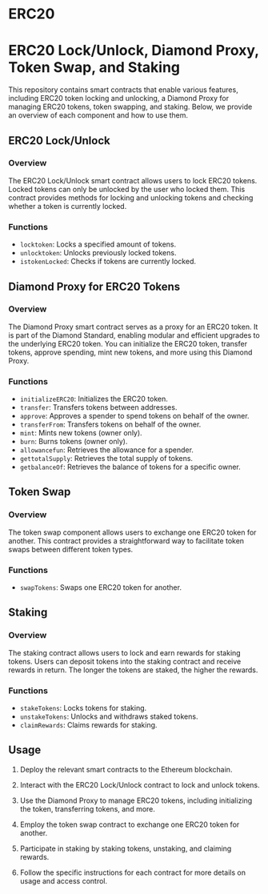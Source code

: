 # ERC20
# ERC20 Lock/Unlock, Diamond Proxy, Token Swap, and Staking

This repository contains smart contracts that enable various features, including ERC20 token locking and unlocking, a Diamond Proxy for managing ERC20 tokens, token swapping, and staking. Below, we provide an overview of each component and how to use them.

## ERC20 Lock/Unlock

### Overview

The ERC20 Lock/Unlock smart contract allows users to lock ERC20 tokens. Locked tokens can only be unlocked by the user who locked them. This contract provides methods for locking and unlocking tokens and checking whether a token is currently locked.

### Functions

- `locktoken`: Locks a specified amount of tokens.
- `unlocktoken`: Unlocks previously locked tokens.
- `istokenLocked`: Checks if tokens are currently locked.

## Diamond Proxy for ERC20 Tokens

### Overview

The Diamond Proxy smart contract serves as a proxy for an ERC20 token. It is part of the Diamond Standard, enabling modular and efficient upgrades to the underlying ERC20 token. You can initialize the ERC20 token, transfer tokens, approve spending, mint new tokens, and more using this Diamond Proxy.

### Functions

- `initializeERC20`: Initializes the ERC20 token.
- `transfer`: Transfers tokens between addresses.
- `approve`: Approves a spender to spend tokens on behalf of the owner.
- `transferFrom`: Transfers tokens on behalf of the owner.
- `mint`: Mints new tokens (owner only).
- `burn`: Burns tokens (owner only).
- `allowancefun`: Retrieves the allowance for a spender.
- `gettotalSupply`: Retrieves the total supply of tokens.
- `getbalanceOf`: Retrieves the balance of tokens for a specific owner.

## Token Swap

### Overview

The token swap component allows users to exchange one ERC20 token for another. This contract provides a straightforward way to facilitate token swaps between different token types.

### Functions

- `swapTokens`: Swaps one ERC20 token for another.

## Staking

### Overview

The staking contract allows users to lock and earn rewards for staking tokens. Users can deposit tokens into the staking contract and receive rewards in return. The longer the tokens are staked, the higher the rewards.

### Functions

- `stakeTokens`: Locks tokens for staking.
- `unstakeTokens`: Unlocks and withdraws staked tokens.
- `claimRewards`: Claims rewards for staking.

## Usage

1. Deploy the relevant smart contracts to the Ethereum blockchain.

2. Interact with the ERC20 Lock/Unlock contract to lock and unlock tokens.

3. Use the Diamond Proxy to manage ERC20 tokens, including initializing the token, transferring tokens, and more.

4. Employ the token swap contract to exchange one ERC20 token for another.

5. Participate in staking by staking tokens, unstaking, and claiming rewards.

6. Follow the specific instructions for each contract for more details on usage and access control.


